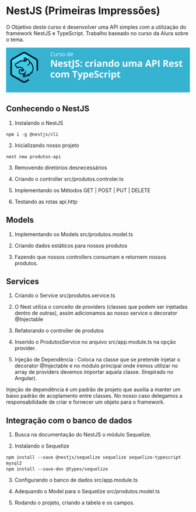 # NestJS (Primeiras Impressões)

O Objetivo deste curso é desenvolver uma API simples com a utilização do framework NestJS e TypeScript. Trabalho baseado no curso da Alura sobre o tema.

![](assets/images/titulo.png)

## Conhecendo o NestJS

1. Instalando o NestJS
  ```
  npm i -g @nestjs/cli
  ```

2. Inicializando nosso projeto
  ```
  nest new produtos-api
  ```

3. Removendo diretórios desnecessários

4. Criando o controller src/produtos.controler.ts

5. Implementando os Métodos GET | POST | PUT | DELETE

6. Testando as rotas api.http

## Models

1. Implementando os Models src/produtos.model.ts

2. Criando dados estáticos para nossos produtos

3. Fazendo que nossos controllers consumam e retornem nossos produtos.

## Services

1. Criando o Service src/produtos.service.ts

2. O Nest utiliza o conceito de providers (classes que podem ser injetadas dentro de outras),
assim adicionamos ao nosso service o decorator @Injectable

3. Refatorando o controller de produtos

4. Inserido o ProdutosService no arquivo src/app.module.ts na opção provider.

5. Injeção de Dependência : Coloca na classe que se pretende injetar o decorator @Injectable
e no módulo principal onde iremos utilizar no array de providers devemos importar aquela classe. (Inspirado no Angular).

Injeção de dependência é um padrão de projeto que auxilia a manter um baixo padrão de acoplamento entre classes. No nosso caso delegamos a responsabilidade de criar e fornecer um objeto para o framework.

## Integração com o banco de dados

1. Busca na documentação do NestJS o módulo Sequelize.

2. Instalando o Sequelize
  ```
  npm install --save @nestjs/sequelize sequelize sequelize-typescript mysql2
  npm install --save-dev @types/sequelize
  ``` 
3. Configurando o banco de dados src/app.module.ts

4. Adequando o Model para o Sequelize src/produtos.model.ts

5. Rodando o projeto, criando a tabela e os campos.
